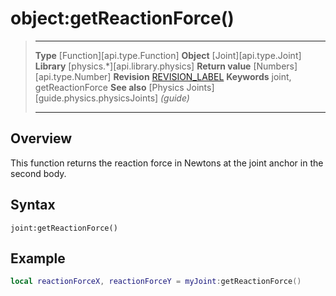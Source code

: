 # object:getReactionForce()

> --------------------- ------------------------------------------------------------------------------------------
> __Type__              [Function][api.type.Function]
> __Object__            [Joint][api.type.Joint]
> __Library__           [physics.*][api.library.physics]
> __Return value__      [Numbers][api.type.Number]
> __Revision__          [REVISION_LABEL](REVISION_URL)
> __Keywords__          joint, getReactionForce
> __See also__          [Physics Joints][guide.physics.physicsJoints] _(guide)_
> --------------------- ------------------------------------------------------------------------------------------


## Overview

This function returns the reaction force in Newtons at the joint anchor in the second body.

## Syntax

	joint:getReactionForce()


## Example

``````lua
local reactionForceX, reactionForceY = myJoint:getReactionForce()
``````
